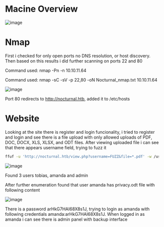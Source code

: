# Macine Overview

![image](https://github.com/user-attachments/assets/1e0a23e6-0657-4f70-a344-5b22e4da3e47)

# Nmap

First i checked for only open ports no DNS resolution, or host discovery. Then based on this results i did further scanning on ports 22 and 80

Command used: nmap -Pn -n 10.10.11.64

Command used: nmap -sC -sV -p 22,80 -oN Nocturnal_nmap.txt 10.10.11.64

![image](https://github.com/user-attachments/assets/6909e55a-4324-4f5a-9904-e6962ae61c10)

Port 80 redirects to http://nocturnal.htb, added it to /etc/hosts

# Website

Looking at the site there is register and login funcionality, i tried to register and login and see there is a file upload with only allowed uploads of PDF, DOC, DOCX, XLS, XLSX, and ODT files. After viewing uploaded file i can see that there appears username field, trying to fuzz it

```bash
ffuf -u 'http://nocturnal.htb/view.php?username=FUZZ&file=*.pdf' -w /usr/share/seclists/Usernames/xato-net-10-million-usernames.txt -mc 200 -fr "User not found." -H "Cookie: PHPSESSID=4d9uqe8ifkefg1pkgu5ksi06qs"
```

![image](https://github.com/user-attachments/assets/de51d47f-9175-4936-b407-093d150b7394)

Found 3 users tobias, amanda and admin

After further enumeration found that user amanda has privacy.odt file with following content

![image](https://github.com/user-attachments/assets/3d132e00-4069-4a16-a0fb-6b0724da7ca2)

There is a password arHkG7HAI68X8s1J, trying to login as amanda with following credentials amanda:arHkG7HAI68X8s1J. When logged in as amanda i can see there is admin panel with backup interface
